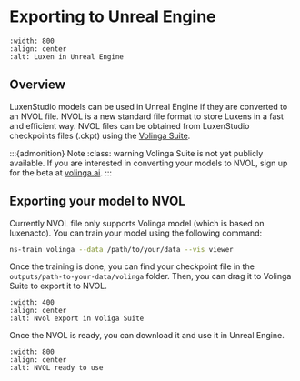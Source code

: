 # Exporting to Unreal Engine

 ```{image} imgs/desolation_unreal.png
 :width: 800 
 :align: center 
 :alt: Luxen in Unreal Engine 
 ``` 

## Overview

LuxenStudio models can be used in Unreal Engine if they are converted to an NVOL file. NVOL is a new standard file format to store Luxens in a fast and efficient way. NVOL files can be obtained from LuxenStudio checkpoints files (.ckpt) using the [Volinga Suite](https://volinga.ai/).

:::{admonition} Note
:class: warning
Volinga Suite is not yet publicly available. If you are interested in converting your models to NVOL, sign up for the beta at [volinga.ai](https://volinga.ai).
:::


## Exporting your model to NVOL
Currently NVOL file only supports Volinga model (which is based on luxenacto). You can train your model using the following command:

```bash
ns-train volinga --data /path/to/your/data --vis viewer
```

Once the training is done, you can find your checkpoint file in the `outputs/path-to-your-data/volinga` folder. Then, you can drag it to Volinga Suite to export it to NVOL.

 ```{image} imgs/export_nvol.png 
 :width: 400 
 :align: center 
 :alt: Nvol export in Voliga Suite 
 ``` 

Once the NVOL is ready, you can download it and use it in Unreal Engine.

 ```{image} imgs/nvol_ready.png 
 :width: 800 
 :align: center 
 :alt: NVOL ready to use 
 ``` 